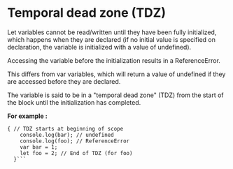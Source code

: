  # Temporal dead zone (TDZ)    


Let variables cannot be read/written until they have been fully initialized, which happens when they are declared (if no initial value is specified on declaration, the variable is initialized with a value of undefined). 

Accessing the variable before the initialization results in a ReferenceError. 

This differs from var variables, which will return a value of undefined if they are accessed before they are declared.

The variable is said to be in a "temporal dead zone" (TDZ) from the start of the block until the initialization has completed.


 **For example :** 
```
{ // TDZ starts at beginning of scope
    console.log(bar); // undefined
    console.log(foo); // ReferenceError
    var bar = 1;
    let foo = 2; // End of TDZ (for foo)
  }```
